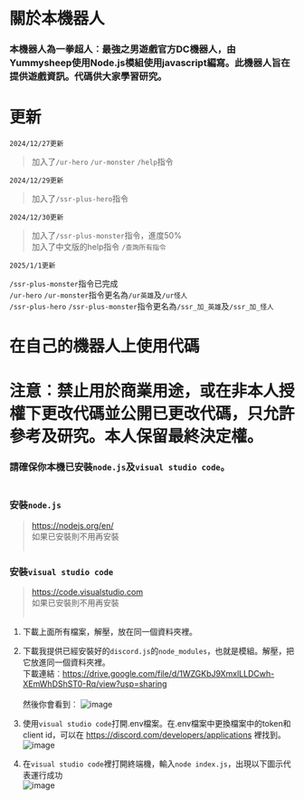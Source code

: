 # 關於本機器人
<h3> 本機器人為一拳超人︰最強之男遊戲官方DC機器人，由Yummysheep使用Node.js模組使用javascript編寫。此機器人旨在提供遊戲資訊。代碼供大家學習研究。</h3>

# 更新
```
2024/12/27更新
```
>加入了`/ur-hero`
`/ur-monster`
`/help`指令
```
2024/12/29更新
```
>加入了`/ssr-plus-hero`指令
```
2024/12/30更新
```
>加入了`/ssr-plus-monster`指令，進度50%<br />
>加入了中文版的help指令 `/查詢所有指令`
```
2025/1/1更新
```
`/ssr-plus-monster`指令已完成 <br />
`/ur-hero` `/ur-monster`指令更名為`/ur英雄`及`/ur怪人` <br />
`/ssr-plus-hero` `/ssr-plus-monster`指令更名為`/ssr_加_英雄`及`/ssr_加_怪人` <br />


# 在自己的機器人上使用代碼
# 注意︰禁止用於商業用途，或在非本人授權下更改代碼並公開已更改代碼，只允許參考及研究。本人保留最終決定權。
### 請確保你本機已安裝`node.js`及`visual studio code`。<br /><br />
### 安裝`node.js`
> https://nodejs.org/en/<br />
如果已安裝則不用再安裝<br /><br />

### 安裝`visual studio code`
> https://code.visualstudio.com<br />
如果已安裝則不用再安裝<br /><br />

1. 下載上面所有檔案，解壓，放在同一個資料夾裡。

2. 下載我提供已經安裝好的`discord.js`的`node_modules`，也就是模組。解壓，把它放進同一個資料夾裡。
<br />下載連結︰https://drive.google.com/file/d/1WZGKbJ9XmxlLLDCwh-XEmWhDShST0-Rq/view?usp=sharing
<br /><br />然後你會看到︰
![image](https://github.com/user-attachments/assets/ab9bfdc6-d835-49e1-abce-ef83bd6abd56)

4. 使用`visual studio code`打開.env檔案。在.env檔案中更換檔案中的token和client id，可以在 https://discord.com/developers/applications 裡找到。
![image](https://github.com/user-attachments/assets/e8e39464-f078-45a8-90b8-03aeee2c8577)

5. 在`visual studio code`裡打開終端機，輸入`node index.js`，出現以下圖示代表運行成功<br />
![image](https://github.com/user-attachments/assets/99dc63eb-ad21-4d1b-8157-b301fa6ae819)


